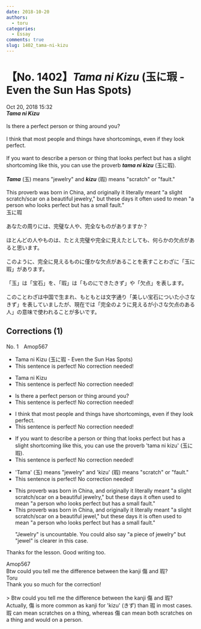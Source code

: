 ```yaml
---
date: 2018-10-20
authors:
  - toru
categories:
  - Essay
comments: true
slug: 1402_tama-ni-kizu
---
```


# 【No. 1402】<strong><em>Tama ni Kizu</strong></em> (玉に瑕 - Even the Sun Has Spots)
<div class="date">Oct 20, 2018 15:32</div>
<div id="post"><div id="body_show_ori">
<strong><em>Tama ni Kizu</strong></em><br/><br/>Is there a perfect person or thing around you?<br/><br/>I think that most people and things have shortcomings, even if they look perfect.<br/><br/>If you want to describe a person or thing that looks perfect but has a slight shortcoming like this, you can use the proverb <strong><em>tama ni kizu</em></strong> (玉に瑕).<br/><br/><strong><em>Tama</em></strong> (玉) means "jewelry" and <strong><em>kizu</em></strong> (瑕) means "scratch" or "fault."<br/><br/>This proverb was born in China, and originally it literally meant "a slight scratch/scar on a beautiful jewelry," but these days it often used to mean "a person who looks perfect but has a small fault."
</div></div>

<!-- more -->

<div id="post_ja"><div id="body_show_mo">
玉に瑕<br/><br/>あなたの周りには、完璧な人や、完全なものがありますか？<br/><br/>ほとんどの人やものは、たとえ完璧や完全に見えたとしても、何らかの欠点があると思います。<br/><br/>このように、完全に見えるものに僅かな欠点があることを表すことわざに「玉に瑕」があります。<br/><br/>「玉」は「宝石」を、「瑕」は「ものにできたきず」や「欠点」を表します。<br/><br/>このことわざは中国で生まれ、もともとは文字通り「美しい宝石についた小さなきず」を表していましたが、現在では「完全のように見えるが小さな欠点のある人」の意味で使われることが多いです。
</div></div>

## Corrections (1)
<div id="block"><div class="first_name"> No. 1　<span class="just_name">Amop567</span></div><div id="block2">
<ul class="correction_field">
<li class="incorrect">Tama ni Kizu (玉に瑕 - Even the Sun Has Spots)</li>
<li class="corrected perfect">This sentence is perfect! No correction needed!</li>
</ul>
<ul class="correction_field">
<li class="incorrect">Tama ni Kizu</li>
<li class="corrected perfect">This sentence is perfect! No correction needed!</li>
</ul>
<ul class="correction_field">
<li class="incorrect">Is there a perfect person or thing around you?</li>
<li class="corrected perfect">This sentence is perfect! No correction needed!</li>
</ul>
<ul class="correction_field">
<li class="incorrect">I think that most people and things have shortcomings, even if they look perfect.</li>
<li class="corrected perfect">This sentence is perfect! No correction needed!</li>
</ul>
<ul class="correction_field">
<li class="incorrect">If you want to describe a person or thing that looks perfect but has a slight shortcoming like this, you can use the proverb 'tama ni kizu' (玉に瑕).</li>
<li class="corrected perfect">This sentence is perfect! No correction needed!</li>
</ul>
<ul class="correction_field">
<li class="incorrect">'Tama' (玉) means "jewelry" and 'kizu' (瑕) means "scratch" or "fault."</li>
<li class="corrected perfect">This sentence is perfect! No correction needed!</li>
</ul>
<ul class="correction_field">
<li class="incorrect">This proverb was born in China, and originally it literally meant "a slight scratch/scar on a beautiful jewelry," but these days it often used to mean "a person who looks perfect but has a small fault."</li>
<li class="corrected correct">
This proverb was born in China, and originally it literally meant "a slight scratch/scar on a beautiful <span class="f_blue">jewel</span>," but these days it <span class="f_blue">is </span>often used to mean "a person who looks perfect but has a small fault."
<p class="correction_comment">"Jewelry" is uncountable. You could also say "a piece of jewelry" but "jewel" is clearer in this case.</p>
</li>
</ul>
<p class="comment_small">
 Thanks for the lesson. Good writing too.
</p>

</div><div class="name"><span class="just_name">Amop567</span><br>
Btw could you tell me the difference between the kanji 傷 and 瑕?
</div>
<div class="name"><span class="just_name">Toru</span><br>
Thank you so much for the correction!<br/><br/>&gt; Btw could you tell me the difference between the kanji 傷 and 瑕?<br/>Actually, 傷 is more common as kanji for 'kizu' (きず) than 瑕 in most cases. 瑕 can mean scratches on a thing, whereas 傷 can mean both scratches on a thing and would on a person. 
</div>
</div>
